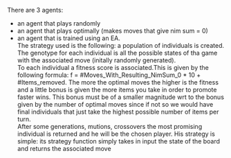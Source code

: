 There are 3 agents:
 - an agent that plays randomly
 - an agent that plays optimally (makes moves that give nim sum = 0)
 - an agent that is trained using an EA.  
 The strategy used is the following: a population of individuals is created. The genotype for each individual is all the possible states of tha game with the associated move (initally randomly generated).  
 To each individual a fitness score is associated.This is given by the following formula: f = #Moves_With_Resulting_NimSum_0 * 10 + #Items_removed. The more the optimal moves the higher is the fitness and a little bonus is given the more items you take in order to promote faster wins. This bonus must be of a smaller magnitude wrt to the bonus given by the number of optimal moves since if not so we would have final individuals that just take the highest possible number of items per turn.  
 After some generations, mutions, crossovers the most promising individual is returned and he will be the chosen player. His strategy is simple: its strategy function simply takes in input the state of the board and returns the associated move